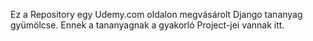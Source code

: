 Ez a Repository egy Udemy.com oldalon megvásárolt Django tananyag gyümölcse.
Ennek a tananyagnak a gyakorló Project-jei vannak itt.